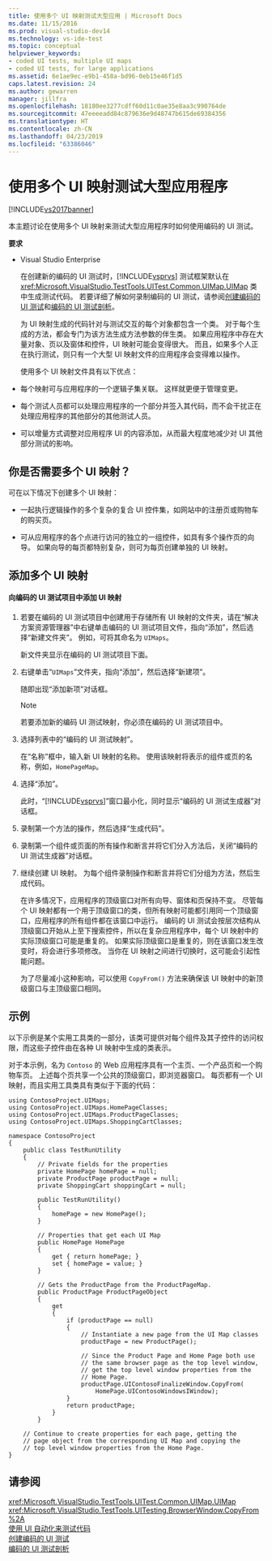```yaml
---
title: 使用多个 UI 映射测试大型应用 | Microsoft Docs
ms.date: 11/15/2016
ms.prod: visual-studio-dev14
ms.technology: vs-ide-test
ms.topic: conceptual
helpviewer_keywords:
- coded UI tests, multiple UI maps
- coded UI tests, for large applications
ms.assetid: 6e1ae9ec-e9b1-458a-bd96-0eb15e46f1d5
caps.latest.revision: 24
ms.author: gewarren
manager: jillfra
ms.openlocfilehash: 18180ee3277cdff60d11c0ae35e8aa3c990764de
ms.sourcegitcommit: 47eeeeadd84c879636e9d48747b615de69384356
ms.translationtype: HT
ms.contentlocale: zh-CN
ms.lasthandoff: 04/23/2019
ms.locfileid: "63386046"
---
```

# <a name="testing-a-large-application-with-multiple-ui-maps"></a>使用多个 UI 映射测试大型应用程序
[!INCLUDE[vs2017banner](../includes/vs2017banner.md)]

本主题讨论在使用多个 UI 映射来测试大型应用程序时如何使用编码的 UI 测试。  
  
 **要求**  
  
- Visual Studio Enterprise  
  
  在创建新的编码的 UI 测试时，[!INCLUDE[vsprvs](../includes/vsprvs-md.md)] 测试框架默认在 <xref:Microsoft.VisualStudio.TestTools.UITest.Common.UIMap.UIMap> 类中生成测试代码。 若要详细了解如何录制编码的 UI 测试，请参阅[创建编码的 UI 测试](../test/use-ui-automation-to-test-your-code.md#VerifyingCodeUsingCUITCreate)和[编码的 UI 测试剖析](../test/anatomy-of-a-coded-ui-test.md)。  
  
  为 UI 映射生成的代码针对与测试交互的每个对象都包含一个类。 对于每个生成的方法，都会专门为该方法生成方法参数的伴生类。 如果应用程序中存在大量对象、页以及窗体和控件，UI 映射可能会变得很大。 而且，如果多个人正在执行测试，则只有一个大型 UI 映射文件的应用程序会变得难以操作。  
  
  使用多个 UI 映射文件具有以下优点：  
  
- 每个映射可与应用程序的一个逻辑子集关联。 这样就更便于管理变更。  
  
- 每个测试人员都可以处理应用程序的一个部分并签入其代码，而不会干扰正在处理应用程序的其他部分的其他测试人员。  
  
- 可以增量方式调整对应用程序 UI 的内容添加，从而最大程度地减少对 UI 其他部分测试的影响。  
  
## <a name="do-you-need-multiple-ui-maps"></a>你是否需要多个 UI 映射？  
 可在以下情况下创建多个 UI 映射：  
  
- 一起执行逻辑操作的多个复杂的复合 UI 控件集，如网站中的注册页或购物车的购买页。  
  
- 可从应用程序的各个点进行访问的独立的一组控件，如具有多个操作页的向导。 如果向导的每页都特别复杂，则可为每页创建单独的 UI 映射。  
  
## <a name="adding-multiple-ui-maps"></a>添加多个 UI 映射  
  
#### <a name="to-add-a-ui-map-to-your-coded-ui-test-project"></a>向编码的 UI 测试项目中添加 UI 映射  
  
1. 若要在编码的 UI 测试项目中创建用于存储所有 UI 映射的文件夹，请在“解决方案资源管理器”中右键单击编码的 UI 测试项目文件，指向“添加”，然后选择“新建文件夹”。 例如，可将其命名为 `UIMaps`。  
  
    新文件夹显示在编码的 UI 测试项目下面。  
  
2. 右键单击“`UIMaps`”文件夹，指向“添加”，然后选择“新建项”。  
  
    随即出现“添加新项”对话框。  
  
   > [!NOTE]
   > 若要添加新的编码 UI 测试映射，你必须在编码的 UI 测试项目中。  
  
3. 选择列表中的“编码的 UI 测试映射”。  
  
    在“名称”框中，输入新 UI 映射的名称。 使用该映射将表示的组件或页的名称，例如，`HomePageMap`。  
  
4. 选择“添加”。  
  
    此时，“[!INCLUDE[vsprvs](../includes/vsprvs-md.md)]”窗口最小化，同时显示“编码的 UI 测试生成器”对话框。  
  
5. 录制第一个方法的操作，然后选择“生成代码”。  
  
6. 录制第一个组件或页面的所有操作和断言并将它们分入方法后，关闭“编码的 UI 测试生成器”对话框。  
  
7. 继续创建 UI 映射。 为每个组件录制操作和断言并将它们分组为方法，然后生成代码。  
  
   在许多情况下，应用程序的顶级窗口对所有向导、窗体和页保持不变。 尽管每个 UI 映射都有一个用于顶级窗口的类，但所有映射可能都引用同一个顶级窗口，应用程序的所有组件都在该窗口中运行。 编码的 UI 测试会按层次结构从顶级窗口开始从上至下搜索控件，所以在复杂应用程序中，每个 UI 映射中的实际顶级窗口可能是重复的。 如果实际顶级窗口是重复的，则在该窗口发生改变时，将会进行多项修改。 当你在 UI 映射之间进行切换时，这可能会引起性能问题。  
  
   为了尽量减小这种影响，可以使用 `CopyFrom()` 方法来确保该 UI 映射中的新顶级窗口与主顶级窗口相同。  
  
## <a name="example"></a>示例  
 以下示例是某个实用工具类的一部分，该类可提供对每个组件及其子控件的访问权限，而这些子控件由在各种 UI 映射中生成的类表示。  
  
 对于本示例，名为 `Contoso` 的 Web 应用程序具有一个主页、一个产品页和一个购物车页。 上述每个页共享一个公共的顶级窗口，即浏览器窗口。 每页都有一个 UI 映射，而且实用工具类具有类似于下面的代码：  
  
```  
using ContosoProject.UIMaps;  
using ContosoProject.UIMaps.HomePageClasses;  
using ContosoProject.UIMaps.ProductPageClasses;  
using ContosoProject.UIMaps.ShoppingCartClasses;  
  
namespace ContosoProject  
{  
    public class TestRunUtility  
    {  
        // Private fields for the properties  
        private HomePage homePage = null;  
        private ProductPage productPage = null;  
        private ShoppingCart shoppingCart = null;  
  
        public TestRunUtility()  
        {  
            homePage = new HomePage();  
        }  
  
        // Properties that get each UI Map  
        public HomePage HomePage  
        {  
            get { return homePage; }  
            set { homePage = value; }  
        }  
  
        // Gets the ProductPage from the ProductPageMap.  
        public ProductPage ProductPageObject  
        {  
            get  
            {  
                if (productPage == null)  
                {  
                    // Instantiate a new page from the UI Map classes  
                    productPage = new ProductPage();  
  
                    // Since the Product Page and Home Page both use  
                    // the same browser page as the top level window,  
                    // get the top level window properties from the  
                    // Home Page.  
                    productPage.UIContosoFinalizeWindow.CopyFrom(  
                        HomePage.UIContosoWindowsIWindow);  
                }  
                return productPage;  
            }  
        }  
  
    // Continue to create properties for each page, getting the   
    // page object from the corresponding UI Map and copying the   
    // top level window properties from the Home Page.  
}  
```  
  
## <a name="see-also"></a>请参阅  
 <xref:Microsoft.VisualStudio.TestTools.UITest.Common.UIMap.UIMap>   
 <xref:Microsoft.VisualStudio.TestTools.UITesting.BrowserWindow.CopyFrom%2A>   
 [使用 UI 自动化来测试代码](../test/use-ui-automation-to-test-your-code.md)   
 [创建编码的 UI 测试](../test/use-ui-automation-to-test-your-code.md#VerifyingCodeUsingCUITCreate)   
 [编码的 UI 测试剖析](../test/anatomy-of-a-coded-ui-test.md)
